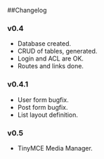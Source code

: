 ##Changelog


### v0.4
 - Database created.
 - CRUD of tables, generated.
 - Login and ACL are OK.
 - Routes and links done.

### v0.4.1
 - User form bugfix.
 - Post form bugfix.
 - List layout definition.

### v0.5
 - TinyMCE Media Manager.
